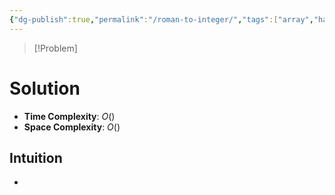 ```yaml
---
{"dg-publish":true,"permalink":"/roman-to-integer/","tags":["array","hashing"]}
---
```


>[!Problem]

# Solution
- **Time Complexity**: $O()$
- **Space Complexity**: $O()$
## Intuition
- 
```python

```